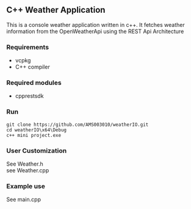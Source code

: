 ## C++ Weather Application ##

This is a console weather application written in c++. It fetches weather information from the OpenWeatherApi using the REST Api Architecture 


### Requirements ###
* vcpkg
* C++ compiler

### Required modules ###
* cpprestsdk


### Run ###
    git clone https://github.com/AMS003010/weatherIO.git
    cd weatherIO\x64\Debug
    c++ mini project.exe

### User Customization ###
See Weather.h<br/>
see Weather.cpp

### Example use ###
See main.cpp
